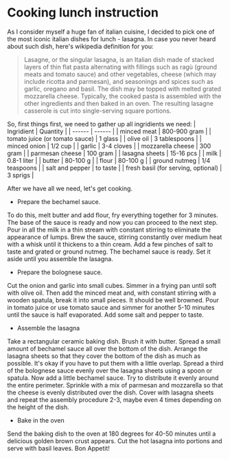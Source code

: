 # Cooking lunch instruction
As I consider myself a huge fan of italian cuisine, I decided to pick one of the most iconic italian dishes for lunch - lasagna. In case you never heard about such dish, here's wikipedia definition for you:
>Lasagne, or the singular lasagna, is an Italian dish made of stacked layers of thin flat pasta alternating with fillings such as ragù (ground meats and tomato sauce) and other vegetables, cheese (which may include ricotta and parmesan), and seasonings and spices such as garlic, oregano and basil. The dish may be topped with melted grated mozzarella cheese. Typically, the cooked pasta is assembled with the other ingredients and then baked in an oven. The resulting lasagne casserole is cut into single-serving square portions.

So, first things first, we need to gather up all ingridients we need:
| Ingridient | Quantity |
| ------ | ------ |
| minced meat | 800-900 gram |
| tomato juice (or tomato sauce) | 1 glass |
| olive oil | 3 tablespoons |
| minced onion | 1/2 cup |
| garlic | 3-4 cloves |
| mozzarella cheese | 300 gram |
| parmesan cheese | 100 gram |
| lasagna sheets | 15-16 pcs |
| milk | 0.8-1 liter |
| butter | 80-100 g |
| flour | 80-100 g |
| ground nutmeg | 1/4 teaspoons |
| salt and pepper | to taste |
| fresh basil (for serving, optional) | 3 sprigs |

After we have all we need, let's get cooking.
- Prepare the bechamel sauce.

To do this, melt butter and add flour, fry everything together for 3 minutes. The base of the sauce is ready and now you can proceed to the next step. Pour in all the milk in a thin stream with constant stirring to eliminate the appearance of lumps. Brew the sauce, stirring constantly over medium heat with a whisk until it thickens to a thin cream. Add a few pinches of salt to taste and grated or ground nutmeg. The bechamel sauce is ready. Set it aside until you assemble the lasagna.
- Prepare the bolognese sauce.

Cut the onion and garlic into small cubes. Simmer in a frying pan until soft with olive oil. Then add the minced meat and, with constant stirring with a wooden spatula, break it into small pieces. It should be well browned. Pour in tomato juice or use tomato sauce and simmer for another 5-10 minutes until the sauce is half evaporated. Add some salt and pepper to taste.
- Assemble the lasagna

Take a rectangular ceramic baking dish. Brush it with butter. Spread a small amount of bechamel sauce all over the bottom of the dish. Arrange the lasagna sheets so that they cover the bottom of the dish as much as possible. It's okay if you have to put them with a little overlap. Spread a third of the bolognese sauce evenly over the lasagna sheets using a spoon or spatula. Now add a little bechamel sauce. Try to distribute it evenly around the entire perimeter. Sprinkle with a mix of parmesan and mozzarella so that the cheese is evenly distributed over the dish. Cover with lasagna sheets and repeat the assembly procedure 2-3, maybe even 4 times depending on the height of the dish.
- Bake in the oven

Send the baking dish to the oven at 180 degrees for 40-50 minutes until a delicious golden brown crust appears. Cut the hot lasagna into portions and serve with basil leaves. Bon Appetit!


